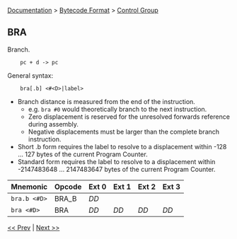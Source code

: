 [Documentation](../../README.md) > [Bytecode Format](../README.md) > [Control Group](../InstructionsControl.md)

## BRA

Branch.

        pc + d -> pc

General syntax:

        bra[.b] <#<D>|label>

* Branch distance is measured from the end of the instruction.
    - e.g. `bra #0` would theoretically branch to the next instruction.
    - Zero displacement is reserved for the unresolved forwards reference during assembly.
    - Negative displacements must be larger than the complete branch instruction.
* Short .b form requires the label to resolve to a displacement within -128 ... 127 bytes of the current Program Counter.
* Standard form requires the label to resolve to a displacement within -2147483648 ... 2147483647 bytes of the current Program Counter.

| Mnemonic | Opcode | Ext 0 | Ext 1 | Ext 2 | Ext 3 |
| - | - | - | - | - | - |
| `bra.b <#D>`| BRA_B | *DD* |
| `bra <#D>` | BRA | *DD* | *DD* | *DD* | *DD* |

[<< Prev](./c_01.md) | [Next >>](./c_03.md)
